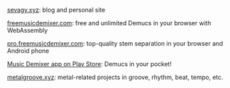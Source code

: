 [sevagy.xyz](https://sevag.xyz): blog and personal site

[freemusicdemixer.com](https://freemusicdemixer.com): free and unlimited Demucs in your browser with WebAssembly

[pro.freemusicdemixer.com](https://pro.freemusicdemixer.com): top-quality stem separation in your browser and Android phone

[Music Demixer app on Play Store](https://play.google.com/store/apps/details?id=com.freemusicdemixer.pro): Demucs in your pocket!

[metalgroove.xyz](https://metalgroove.xyz): metal-related projects in groove, rhythm, beat, tempo, etc.
